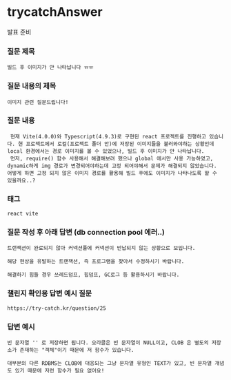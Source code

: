 # trycatchAnswer

발표 준비

### 질문 제목
```
빌드 후 이미지가 안 나타납니다 ㅠㅠ
```

### 질문 내용의 제목
```
이미지 관련 질문드립니다!
```

### 질문 내용
```
 현재 Vite(4.0.0)와 Typescript(4.9.3)로 구현된 react 프로젝트를 진행하고 있습니다. 현 프로젝트에서 로컬(프로젝트 폴더 안)에 저장된 이미지들을 불러와야하는 상황인데 local 환경에서는 경로 이미지를 볼 수 있었으나, 빌드 후 이미지가 안 나타납니다.
 먼저, require() 함수 사용해서 해결해보려 했으나 global 에서만 사용 가능하였고, dynamic하게 img 경로가 변경되어야하는데 고정 되어야해서 문제가 해결되지 않았습니다. 어떻게 하면 고정 되지 않은 이미지 경로를 활용해 빌드 후에도 이미지가 나타나도록 할 수 있을까요..? 
```

### 태그
```
react vite
```

### 질문 작성 후 아래 답변 (db connection pool 에러..)
```
트랜잭션이 완료되지 않아 커넥션풀에 커넥션이 반납되지 않는 상황으로 보입니다.

해당 현상을 유발하는 트랜잭션, 즉 프로그램을 찾아서 수정하시기 바랍니다.

해결하기 힘들 경우 쓰레드덤프, 힙덤프, GC로그 등 활용하시기 바랍니다.
```


### 챌린지 확인용 답변 예시 질문
```
https://try-catch.kr/question/25
```


### 답변 예시
```
빈 문자열 '' 로 저장하면 됩니다. 오라클은 빈 문자열이 NULL이고, CLOB 은 별도의 저장소가 존재하는 "객체"이기 때문에 저 함수가 있습니다.

대부분의 다른 RDBMS는 CLOB에 대응되는 그냥 문자열 유형인 TEXT가 있고, 빈 문자열 개념도 있기 때문에 저런 함수가 필요 없어요!
```
